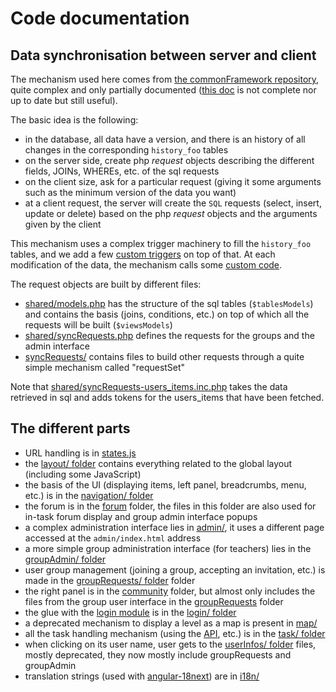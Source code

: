 # Code documentation

## Data synchronisation between server and client

The mechanism used here comes from [the commonFramework repository](https://github.com/France-ioi/commonFramework), quite complex and only partially documented ([this doc](https://docs.google.com/document/d/1i0lFz-UOtS4TeRy2iypCWa-ItWaRPN1x_bAPGXi5nO0) is not complete nor up to date but still useful).

The basic idea is the following:
- in the database, all data have a version, and there is an history of all changes in the corresponding `history_foo` tables
- on the server side, create php *request* objects describing the different fields, JOINs, WHEREs, etc. of the sql requests
- on the client size, ask for a particular request (giving it some arguments such as the minimum version of the data you want)
- at a client request, the server will create the `SQL` requests (select, insert, update or delete) based on the php *request* objects and the arguments given by the client

This mechanism uses a complex trigger machinery to fill the `history_foo` tables, and we add a few [custom triggers](shared/custom_triggers.php) on top of that. At each modification of the data, the mechanism calls some [custom code](shared/listeners.php).

The request objects are built by different files:
- [shared/models.php](shared/models.php) has the structure of the sql tables (`$tablesModels`) and contains the basis (joins, conditions, etc.) on top of which all the requests will be built (`$viewsModels`)
- [shared/syncRequests.php](shared/syncRequests.php) defines the requests for the groups and the admin interface
- [syncRequests/](syncRequests/) contains files to build other requests through a quite simple mechanism called "requestSet"

Note that [shared/syncRequests-users_items.inc.php](shared/syncRequests-users_items.inc.php) takes the data retrieved in sql and adds tokens for the users_items that have been fetched.

## The different parts

- URL handling is in [states.js](states.js)
- the [layout/ folder](layout/) contains everything related to the global layout (including some JavaScript)
- the basis of the UI (displaying items, left panel, breadcrumbs, menu, etc.) is in the [navigation/ folder](navigation/)
- the forum is in the [forum](forum/) folder, the files in this folder are also used for in-task forum display and group admin interface popups
- a complex administration interface lies in [admin/](admin/), it uses a different page accessed at the `admin/index.html` address
- a more simple group administration interface (for teachers) lies in the [groupAdmin/ folder](groupAdmin/)
- user group management (joining a group, accepting an invitation, etc.) is made in the [groupRequests/ folder](groupRequests/) folder
- the right panel is in the [community](community/) folder, but almost only includes the files from the group user interface in the [groupRequests](groupRequests) folder
- the glue with the [login module](https://github.com/France-ioi/login-module) is in the [login/ folder](login/)
- a deprecated mechanism to display a level as a map is present in [map/](map/)
- all the task handling mechanism (using the [API](https://docs.google.com/document/d/1JMca_fGNyLtSPjsTuIv2owcnNt2lH4iHkZ1pTURIL6A/edit), etc.) is in the [task/ folder](task/)
- when clicking on its user name, user gets to the [userInfos/ folder](userInfos/) files, mostly deprecated, they now mostly include groupRequests and groupAdmin
- translation strings (used with [angular-18next](https://github.com/i18next/ng-i18next)) are in [i18n/](i18n/)
